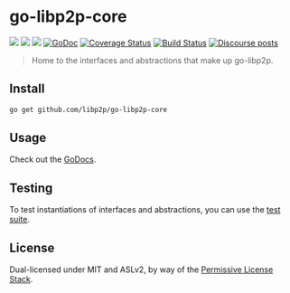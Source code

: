 # go-libp2p-core

[![](https://img.shields.io/badge/made%20by-Protocol%20Labs-blue.svg?style=flat-square)](https://protocol.ai)
[![](https://img.shields.io/badge/project-libp2p-yellow.svg?style=flat-square)](https://libp2p.io/)
[![](https://img.shields.io/badge/freenode-%23libp2p-yellow.svg?style=flat-square)](http://webchat.freenode.net/?channels=%23libp2p)
[![GoDoc](https://godoc.org/github.com/libp2p/go-libp2p-core?status.svg)](https://godoc.org/github.com/libp2p/go-libp2p-core)
[![Coverage Status](https://coveralls.io/repos/github/libp2p/go-libp2p-core/badge.svg?branch=master)](https://coveralls.io/github/libp2p/go-libp2p-core?branch=master)
[![Build Status](https://travis-ci.org/libp2p/go-libp2p-core.svg?branch=master)](https://travis-ci.org/libp2p/go-libp2p-core)
[![Discourse posts](https://img.shields.io/discourse/https/discuss.libp2p.io/posts.svg)](https://discuss.libp2p.io)

> Home to the interfaces and abstractions that make up go-libp2p.


## Install

```sh
go get github.com/libp2p/go-libp2p-core
```

## Usage

Check out the [GoDocs](https://godoc.org/github.com/libp2p/go-libp2p-core).

## Testing
To test instantiations of interfaces and abstractions, you can use the [test suite](https://github.com/libp2p/go-libp2p-testing/tree/master/suites).

## License

Dual-licensed under MIT and ASLv2, by way of the [Permissive License Stack](https://protocol.ai/blog/announcing-the-permissive-license-stack/).
